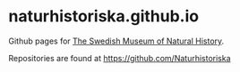 # naturhistoriska.github.io

Github pages for [The Swedish Museum of Natural History](https://www.nrm.se).

Repositories are found at <https://github.com/Naturhistoriska>
